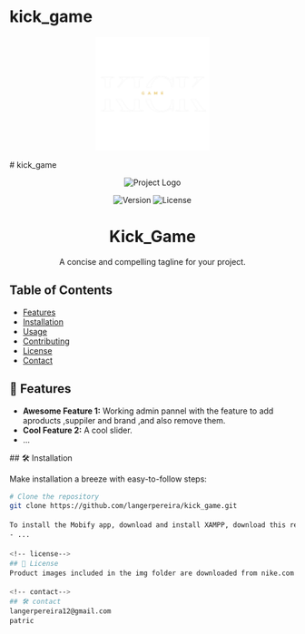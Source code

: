 ﻿# kick_game
<!-- Project Logo and Badges -->
<p align="center">
  <img src="./img/bot1.png" alt="Project Logo" width="200" height="200">
</p>
﻿# kick_game
<!-- Project Logo and Badges -->
<p align="center">
  <img src="./img/Screenshot(200).png"" alt="Project Logo" width="200" height="200">
</p>

<p align="center">
  <img src="https://img.shields.io/badge/version-v1.0-blue.svg" alt="Version">
  <img src="https://img.shields.io/github/license/langerpereira/kick_game.svg" alt="License">
</p>

<!-- Project Title & Tagline -->
<h1 align="center">Kick_Game</h1>
<p align="center">
  A concise and compelling tagline for your project.
</p>

<!-- Table of Contents -->
## Table of Contents

- [Features](#-features)
- [Installation](#️-installation)
- [Usage](#-usage)
- [Contributing](#-contributing)
- [License](#-license)
- [Contact](#-contact)

<!-- Features Section -->
## 🚀 Features

- **Awesome Feature 1:** Working admin pannel with the feature to add aproducts ,suppiler and brand ,and also remove them.
- **Cool Feature 2:** A cool slider.
- ...

<!-- Installation Section -->
##️ 🛠️ Installation

Make installation a breeze with easy-to-follow steps:

```bash
# Clone the repository
git clone https://github.com/langerpereira/kick_game.git

To install the Mobify app, download and install XAMPP, download this repository and put into directory (C:/xampp/htdocs/), import database and name it mobify in phpMyAdmin (http://localhost/phpmyadmin) using file mobify.sql, start Apache and MySQL services, then run and access by using web browser (http://localhost/kick_game) and enjoy NOTE: For admin (http://localhost/kick_game).
- ...

<!-- license-->
## 🚀 License
Product images included in the img folder are downloaded from nike.com. Copyrights of those are belong to the owners of those images.

<!-- contact-->
##️ 🛠️ contact
langerpereira12@gmail.com
patric
